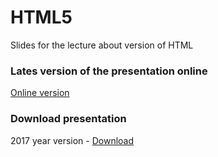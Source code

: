 # HTML5
Slides for the lecture about version of HTML

### Lates version of the presentation online

<a href="https://epam-front-end-school-lectures.github.io/html5/index.html#/">Online version</a>

### Download presentation
2017 year version - <a href="https://github.com/epam-front-end-school-lectures/html5/archive/gh-pages.zip">Download</a>
